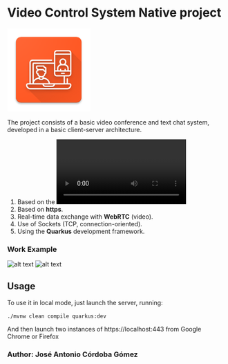 # Video Control System Native project

![](images/videoConference.png)

The project consists of a basic video conference and text chat system, developed in a basic client-server architecture.

1. Based on the <video> tag of the HTML5 standard.
2. Based on **https**.
3. Real-time data exchange with **WebRTC** (video).
4. Use of Sockets (TCP, connection-oriented).
5. Using the **Quarkus** development framework.


### Work Example


![alt text](https://user-images.githubusercontent.com/14912971/86584847-d139c080-bf85-11ea-91cd-f9ad17d12939.png "Deployed!")
![alt text](https://user-images.githubusercontent.com/14912971/86584837-ce3ed000-bf85-11ea-832e-cec1acc10762.png "Calling from OS X to android Device")

## Usage
To use it in local mode, just launch the server, running:
```
./mvnw clean compile quarkus:dev
```
And then launch two instances of https://localhost:443
from Google Chrome or Firefox

### Author: José Antonio Córdoba Gómez